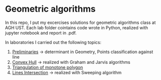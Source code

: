 # Geometric algorithms

In this repo, I put my excercises solutions for geometric algorithms class at AGH UST. Each lab folder cointains code wrote in Python, realized with jupyter notebook and report in .pdf.

In laboratories I carried out the following topics:
1. [Preliminaries](https://github.com/pvtrov/Geometric-Algorithms/tree/main/lab1) -> determinant in Geometry, Points classification against line
2. [Convex Hull](https://github.com/pvtrov/Geometric-Algorithms/tree/main/lab2) -> realized with Graham and Jarvis algorithms
3. [Triangulation of monotone polygon](https://github.com/pvtrov/Geometric-Algorithms/tree/main/lab3)
4. [Lines Intersection](https://github.com/pvtrov/Geometric-Algorithms/tree/main/lab4) -> realized with Sweeping algorithm
